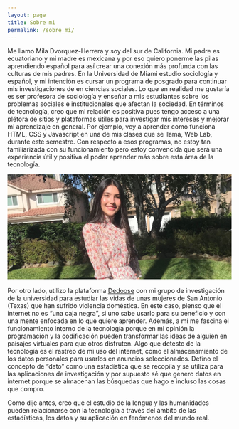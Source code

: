 ```yaml
---
layout: page
title: Sobre mi
permalink: /sobre_mi/
---
```


  Me llamo Mila Dvorquez-Herrera y soy del sur de California. Mi padre es ecuatoriano y mi madre es mexicana y por eso quiero ponerme las pilas  aprendiendo  español para así crear una conexión más profunda con las culturas de mis padres. En la Universidad de Miami estudio sociología y español, y mi intención es cursar un programa de posgrado para continuar mis investigaciones de en ciencias sociales. Lo que en realidad me gustaría es ser profesora de sociología y enseñar a mis estudiantes sobre los problemas sociales e institucionales que afectan la sociedad. En términos de tecnología, creo que mi relación es positiva pues tengo acceso a  una plétora de sitios y plataformas útiles para investigar mis intereses y  mejorar mi aprendizaje en general. Por ejemplo, voy a aprender como funciona HTML, CSS y Javascript en una de mis clases que se llama, Web Lab, durante este semestre. Con respecto a esos programas, no estoy tan familiarizada con su funcionamiento pero estoy convencida que será una experiencia útil y positiva el poder aprender más sobre esta área de la tecnología. 
  
  <img src="/assets/mila.JPG" alt="mila" width="600"/>
  
Por otro lado, utilizo la plataforma [Dedoose](https://www.dedoose.com/) con mi grupo de investigación de la universidad para estudiar las vidas de unas mujeres de San Antonio (Texas) que han sufrido violencia doméstica. En este caso, pienso que el internet no es “una caja negra”, si uno sabe usarlo para su beneficio y con una mente enfocada en lo que quiere aprender. Además, a mí me fascina el funcionamiento interno de la tecnología porque en mi opinión la programación y la codificación pueden transformar las ideas de alguien en paisajes virtuales para que otros disfruten. Algo que detesto de la tecnología es el rastreo de mi uso del internet, como el almacenamiento de los datos personales para usarlos en anuncios seleccionados. Defino el concepto de “dato” como una estadística que se recopila y se utiliza para las aplicaciones de investigación y por supuesto sé que genero datos en internet porque se almacenan las búsquedas que hago e incluso las cosas que compro. 
  
Como dije antes, creo que el estudio de la lengua y las humanidades pueden relacionarse con la tecnología a través del ámbito de las estadísticas, los datos y su aplicación en fenómenos del mundo real. 
